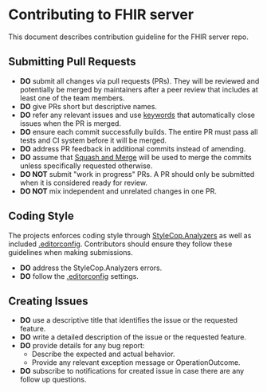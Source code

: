 # Contributing to FHIR server

This document describes contribution guideline for the FHIR server repo.

## Submitting Pull Requests

- **DO** submit all changes via pull requests (PRs). They will be reviewed and potentially be merged by maintainers after a peer review that includes at least one of the team members.
- **DO** give PRs short but descriptive names.
- **DO** refer any relevant issues and use [keywords](https://help.github.com/articles/closing-issues-using-keywords/) that automatically close issues when the PR is merged.
- **DO** ensure each commit successfully builds. The entire PR must pass all tests and CI system before it will be merged.
- **DO** address PR feedback in additional commits instead of amending.
- **DO** assume that [Squash and Merge](https://blog.github.com/2016-04-01-squash-your-commits/) will be used to merge the commits unless specifically requested otherwise.
- **DO NOT** submit "work in progress" PRs. A PR should only be submitted when it is considered ready for review.
- **DO NOT** mix independent and unrelated changes in one PR.

## Coding Style

The projects enforces coding style through [StyleCop.Analyzers](https://github.com/DotNetAnalyzers/StyleCopAnalyzers) as well as included [.editorconfig](../editorconfig). Contributors should ensure they follow these guidelines when making submissions.

- **DO** address the StyleCop.Analyzers errors.
- **DO** follow the [.editorconfig](](../editorconfig)) settings.

## Creating Issues

- **DO** use a descriptive title that identifies the issue or the requested feature.
- **DO** write a detailed description of the issue or the requested feature.
- **DO** provide details for any bug report:
  - Describe the expected and actual behavior.
  - Provide any relevant exception message or OperationOutcome.
- **DO** subscribe to notifications for created issue in case there are any follow up questions.
